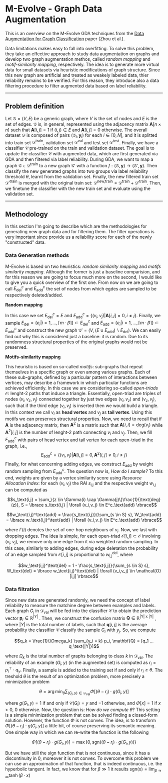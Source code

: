 # M-Evolve - Graph Data Augmentation

This is an overview on the M-Evolve GDA techniques from the [Data Augmentation for Graph Classification](https://arxiv.org/pdf/2007.05700.pdf) paper (Zhou et al.). 

Data limitations makes easy to fall into overfitting. To solve this problem, they take an effective approach to study data augmentation on graphs and develop two graph augmentation methos, called *random mapping* and *motif-similarity mapping*, respectively. The idea is to generate more virtual data for small datasets via heuristic modifications of graph structure. Since this new graph are artificial and treated as weakely labeled data, thier reliability remains to be verified. For this reason, they introduce also a data filtering procedure to filter augmented data based on label reliability. 

---

## Problem definition 

Let $\mathcal{G} = (V, E)$ be a generic graph, where $V$ is the set of nodes and $E$ is the set of edges. $\mathcal{G}$ is, in general, represented using the adjacency matrix $\mathbf{A}[n\times n]$ such that $\mathbf{A}[i,j] = 1$ if $(i,j) \in E$ and $\mathbf{A}[i,j] = 0$ otherwise. The overall dataset $\mathcal{D}$ is composed of pairs $(\mathcal{G}_i,\mathbf{y}_i)$ for each $i \in [0, N]$, and it is splitted into train set $\mathcal{D}^\text{train}$, validation set $\mathcal{D}^\text{val}$ and test set $\mathcal{D}^\text{test}$. Finally, we have a classifier $\mathcal{C}$ pre-trained on the train and validation dataset. The goal is to update the classifier $\mathcal{C}$ with augmented data, which are first generated via GDA and then filtered via label reliability. During GDA, we want to map a graph $\mathcal{G} \in \mathcal{D}^\text{train}$ to a new graph $\mathcal{G}'$ with a function $f : (\mathcal{G}, \mathbf{y}) \to (\mathcal{G}', \mathbf{y})$. Then classify the new generated graphs into two groups via label reliability threshold $\theta$, learnt from the validation set. Finally, the new filtered train set $\mathcal{D'}^\text{train}$ is merged with the original train set: $\mathcal{D}^\text{new,train} = \mathcal{D}^\text{train} + \mathcal{D'}^\text{train}$. Then, we finetune the classifier with the new train set and evaluate using the validation set.

---

## Methodology

In this section I'm going to describe which are the methodologies for generating new graph data and for filtering them. The filter operations is very important since provide us a reliability score for each of the newly "constructed" data. 

### Data Generation methods

M-Evolve is based on two heuristics: *random similarity mapping* and *motifs similarity mapping*. Although the former is just a baseline comparision, and for this reason we are going to focus much more on the second, I would like to give you a quick overview of the first one. From now on we are going to call $E^c_\text{del}$ and $E^c_\text{add}$ the set of nodes from which egdes are sampled to be respectively deleted/added. 

**Random mapping**

In this case we set $E^c_\text{del} = E$ and $E^c_\text{add} = \lbrace (v_i, v_j) | \mathbf{A}[i,j] = 0, i \neq j \rbrace$. Finally, we sample $E_\text{del} = \lbrace e_i | i = 1, ..., \lceil m \cdot \beta \rceil \rbrace \subset E^c_\text{del}$ and $E_\text{add} = \lbrace e_i | i = 1, ..., \lceil m \cdot \beta \rceil \rbrace \subset E^c_\text{add}$ and construct the new graph $\mathcal{G}' = (V, (E \cup E_\text{add}) \backslash E_\text{del})$. We can easily find out why this is considered just a baseline: it is random. Due to its randomness structural properties of the original graphs would not be preserved. 

**Motifs-similarity mapping**

This heuristic is based on so-called *motifs*: sub-graphs that repeat themselves in a specific graph or even among various graphs. Each of these sub-graphs, defined by a particular pattern of interactions between vertices, may describe a framework in which particular functions are achieved efficiently. In this case we are considering so-called *open-triads* $\mathcal{O}$: lenght-2 paths that induce a triangle. Essentially, open-triad are triples of nodes $(v_i, v_z, v_j)$ connected together by just two edges $(v_i, v_z)$ and $(v_z, v_j)$, such that if the third edge $(v_i, v_j)$ is inserted then we would build a triangle. In this context we call $v_i$ as **head vertex** and $v_j$ as **tail vertex**. Using this motifs we can preserves structural properties. Now, we need to recall that if $\mathbf{A}$ is the adjacency matrix, then $\mathbf{A}^2$ is a matrix such that $\mathbf{A}[i,i] = \text{deg}(v_i)$ while $\mathbf{A}^2[i,j]$ is the number of lenght-2 path connecting $v_i$ and $v_j$. Then, we fill $E^c_\text{add}$ with pairs of head vertex and tail vertex for each open-triad in the graph, i.e., $$E^c_\text{add} = \lbrace (v_i, v_j) | \mathbf{A}[i,j] = 0, \mathbf{A}^2[i,j] \neq 0, i \neq j \rbrace$$
Finally, for what concerning adding edges, we construct $E_\text{add}$ by weight random sampling from $E^c_\text{add}$. The question now is, *How do I sample?* To this end, weights are given by a vertex similarity score using *Resource Allocation Index*: for each $(v_i, v_j)$ the RAI $s_\text{i,j}$ and the respective weight $w_\text{i,j}$ can be computed as


$$s_\text{i,j} = \sum_\{z \in \Gamma(i) \cap \Gamma(j)\}\frac{1}{\text{deg}(z)}, S = \lbrace s_\text{i,j} | \forall (v_i,v_j) \in E^c_\text{add} \rbrace$$

$$w_\text{i,j}^\text{add} = \frac{s_\text{i,j}}{\sum_{s \in S} s}, W_\text{add} = \lbrace w_\text{i,j}^\text{add} | \forall (v_i,v_j) \in E^c_\text{add} \rbrace$$

where $\Gamma(i)$ denotes the set of one-hop neighbours of $v_i$. Now, we last with dropping edges. The idea is simple, for each open-triad $\mathcal{O}[i,j] \subset \mathcal{O}$ involving $(v_i, v_j)$, we remove only one edge from it via weighted random sampling. In this case, similarly to adding edges, during edge deletation the probability of an edge sampled from $\mathcal{O}[i,j]$ is proportional to $w_\text{i,j}^\text{del}$, where

$$w_\text{i,j}^\text{del} = 1 - \frac{s_\text{i,j}}{\sum_{s \in S} s}, W_\text{del} = \lbrace w_\text{i,j}^\text{del} | \forall (v_i,v_j) \in \mathcal{O}[i,j] \rbrace$$

### Data filtration

Since new data are generated randomly, we need the concept of label reliability to measure the matchine degree between examples and labels. Each graph $G_i$ in $\mathcal{D}_\text{val}$ will be fed into the classifier $\mathcal{C}$ to obtain the prediction vector $\mathbf{p}_i \in \mathbb{R}^\text{|Y|}$ . Then, we construct the confusion matrix $\mathbf{Q} \in \mathbb{R}^\text{|Y| x |Y|}$ , where $|Y|$ is the total number of labels, such that $\mathbf{q}[i,j]$ is the average probability the classifier $\mathcal{C}$ classify the sample $G_i$ with $y_j$. So, we compute

$$q_k = \frac{1}{\Omega_k} \sum_{y_i = k} p_i, \mathbf{Q} = [q_1 ... q_\text{|Y|}]$$

where $\Omega_k$ is the total number of graphs belonging to class $k$ in $\mathcal{D}_\text{val}$. The reliability of an example $(G_i, y)$ (in the augmented set) is computed as $r_i = p^\top_i \cdot q_y$. Finally, a sample is added to the training set if and only if $r_i \geq \theta$. The treshold $\theta$ is the result of an optimization problem, more precisely a minimization problem

$$\theta = \arg \min_\theta \sum_{(G_i, y) \in \mathcal{D}_\text{val}} \Phi[(\theta - r_i)\cdot g(G_i, y)]$$

where $g(G_i, y) = 1$ if and only if $\mathcal{C}(G_i) = y$ and $-1$ otherwise, and $\Phi[x] = 1$ if $x > 0$, 0 otherwise. Now, the question is: *How do we compute* $\theta$? This setting is a simple minimization problem that can be solved finding a closed-form solution. However, the function $\Phi$ is not convex. The idea, is to transform $\Phi[(\theta - r_i)\cdot g(G_i, y)]$ a little bit, of course preserving its semantic meaning. One simple way in which we can re-write the function is the following

$$\Phi[(\theta - r_i)\cdot g(G_i, y)] = \max \lbrace 0, \text{sgn}((\theta - r_i)\cdot g(G_i, y)) \rbrace$$

But we have still the sign function that is not continuous, since it has a discontinuity in 0, moreover it is not convex. To overcome this problem we can use an approximation of that function, that is indeed continuous, i.e. the hyperbolic tangent. In fact, we know that for $\beta \gg 1$ it results $\text{sgn}(x) = \lim_{\beta \to \infty} \tanh(\beta \cdot x)$